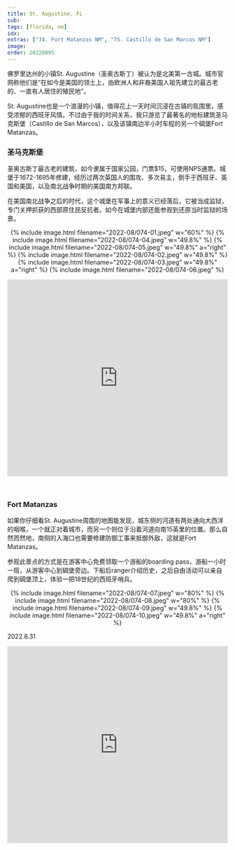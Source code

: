 ```yaml
---
title: St. Augustine, FL
sub:
tags: [florida, nm]
idx:
extras: ["74. Fort Matanzas NM", "75. Castillo de San Marcos NM"]
image: 
order: 20220895
---
```


佛罗里达州的小镇St. Augustine（圣奥古斯丁）被认为是北美第一古城。城市官网称他们是“在如今是美国的领土上，由欧洲人和非裔美国人祖先建立的最古老的、一直有人居住的殖民地”。

St. Augustine也是一个浪漫的小镇，值得花上一天时间沉浸在古镇的氛围里，感受浓郁的西班牙风情。不过由于我的时间关系，我只游览了最著名的地标建筑圣马克斯堡（Castillo de San Marcos），以及该镇南边半小时车程的另一个碉堡Fort Matanzas。

### 圣马克斯堡

圣奥古斯丁最古老的建筑，如今隶属于国家公园，门票$15，可使用NPS通票。城堡于1672-1695年修建，经历过两次英国人的围攻、多次易主，倒手于西班牙、英国和美国，以及南北战争时期的美国南方邦联。

在美国南北战争之后的时代，这个城堡在军事上的意义已经落后，它被当成监狱，专门关押抓获的西部原住民反抗者。如今在城堡内部还能参观到还原当时监狱的场景。

<p style="text-align: center">
{% include image.html filename="2022-08/074-01.jpeg" w="60%" %}
{% include image.html filename="2022-08/074-04.jpeg" w="49.8%" %}
{% include image.html filename="2022-08/074-05.jpeg" w="49.8%" a="right" %}
{% include image.html filename="2022-08/074-02.jpeg" w="49.8%" %}
{% include image.html filename="2022-08/074-03.jpeg" w="49.8%" a="right" %}
{% include image.html filename="2022-08/074-06.jpeg" %}
</p>

<iframe src="https://www.google.com/maps/embed?pb=!1m14!1m8!1m3!1d441888.24488190055!2d-81.62951063359371!3d30.08697089047759!3m2!1i1024!2i768!4f13.1!3m3!1m2!1s0x88e427be77f3a81f%3A0xd9c00b8eaa5a8ab1!2sCastillo%20de%20San%20Marcos%20National%20Monument!5e0!3m2!1sen!2sus!4v1678171487515!5m2!1sen!2sus" width="100%" height="450" style="border:0;" allowfullscreen="" loading="lazy" referrerpolicy="no-referrer-when-downgrade"></iframe>

&nbsp;

### Fort Matanzas

如果你仔细看St. Augustine周围的地图能发现，城东侧的河道有两处通向大西洋的咽喉，一个就正对着城市，而另一个则位于沿着河道向南15英里的位置。那么自然而然地，南侧的入海口也需要修建防御工事来抵御外敌，这就是Fort Matanzas。

参观此景点的方式是在游客中心免费领取一个游船的boarding pass，游船一小时一班，从游客中心到碉堡旁边。下船后ranger介绍历史，之后自由活动可以亲自爬到碉堡顶上，体验一把18世纪的西班牙哨兵。

<p style="text-align: center">
{% include image.html filename="2022-08/074-07.jpeg" w="80%" %}
{% include image.html filename="2022-08/074-08.jpeg" w="80%" %}
{% include image.html filename="2022-08/074-09.jpeg" w="49.8%" %}
{% include image.html filename="2022-08/074-10.jpeg" w="49.8%" a="right" %}
</p>

2022.8.31

<iframe src="https://www.google.com/maps/embed?pb=!1m14!1m8!1m3!1d887090.5681643097!2d-81.7617815!3d29.7140369!3m2!1i1024!2i768!4f13.1!3m3!1m2!1s0x88e699973e390225%3A0xf4f33f81d05d3e8f!2sFort%20Matanzas%20National%20Monument!5e0!3m2!1sen!2sus!4v1678171428175!5m2!1sen!2sus" width="100%" height="450" style="border:0;" allowfullscreen="" loading="lazy" referrerpolicy="no-referrer-when-downgrade"></iframe>
